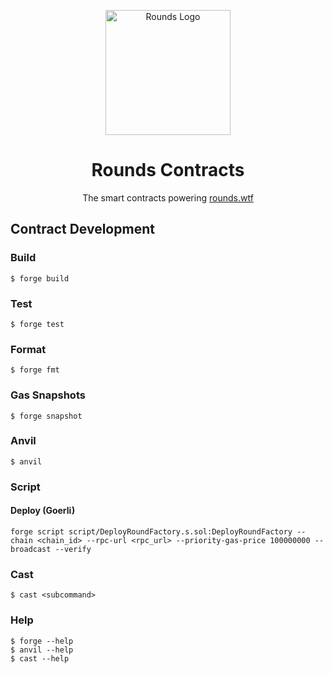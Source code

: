 <div align="center">
  <p align="center">
    <a href="https://rounds.wtf/" target="blank"><img src="https://i.imgur.com/WJb8mWi.png" width="200" alt="Rounds Logo" /></a>
  </p>
  <h1>Rounds Contracts</h1>
  <p>The smart contracts powering <a href="https://rounds.wtf/" target="blank">rounds.wtf</a></p>
</div>

## Contract Development

### Build

```shell
$ forge build
```

### Test

```shell
$ forge test
```

### Format

```shell
$ forge fmt
```

### Gas Snapshots

```shell
$ forge snapshot
```

### Anvil

```shell
$ anvil
```

### Script

#### Deploy (Goerli)

```shell
forge script script/DeployRoundFactory.s.sol:DeployRoundFactory --chain <chain_id> --rpc-url <rpc_url> --priority-gas-price 100000000 --broadcast --verify
```

### Cast

```shell
$ cast <subcommand>
```

### Help

```shell
$ forge --help
$ anvil --help
$ cast --help
```
